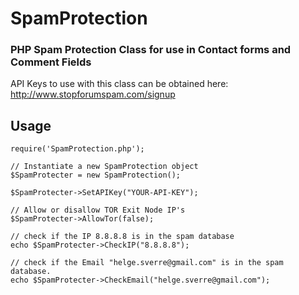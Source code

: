 # SpamProtection
### PHP Spam Protection Class for use in Contact forms and Comment Fields


API Keys to use with this class can be obtained here: http://www.stopforumspam.com/signup


## Usage

```
require('SpamProtection.php');

// Instantiate a new SpamProtection object
$SpamProtecter = new SpamProtection();

$SpamProtecter->SetAPIKey("YOUR-API-KEY"); 

// Allow or disallow TOR Exit Node IP's
$SpamProtecter->AllowTor(false);

// check if the IP 8.8.8.8 is in the spam database
echo $SpamProtecter->CheckIP("8.8.8.8");

// check if the Email "helge.sverre@gmail.com" is in the spam database.
echo $SpamProtecter->CheckEmail("helge.sverre@gmail.com");

```